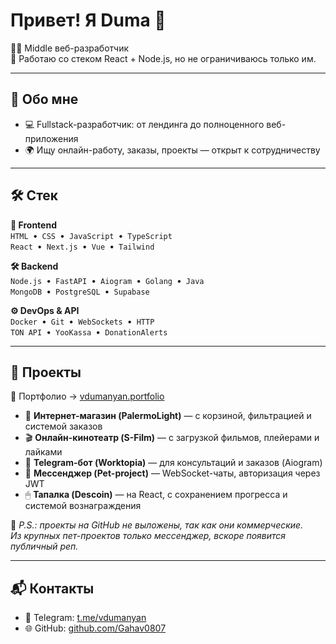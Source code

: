 # Привет! Я Duma 👋

👨‍💻 Middle веб-разработчик  
🔧 Работаю со стеком React + Node.js, но не ограничиваюсь только им.

---

## 🧠 Обо мне  
- 💻 Fullstack-разработчик: от лендинга до полноценного веб-приложения  
- 🌍 Ищу онлайн-работу, заказы, проекты — открыт к сотрудничеству  

---

## 🛠 Стек

**🎨 Frontend**  
`HTML` • `CSS` • `JavaScript` • `TypeScript`  
`React` • `Next.js` • `Vue` • `Tailwind`

**🛠 Backend**  
`Node.js` • `FastAPI` • `Aiogram` • `Golang` • `Java`  
`MongoDB` • `PostgreSQL` • `Supabase`

**⚙️ DevOps & API**  
`Docker` • `Git` • `WebSockets` • `HTTP`  
`TON API` • `YooKassa` • `DonationAlerts`

---

## 🚀 Проекты

📁 Портфолио → [vdumanyan.portfolio](https://vdumanyan.vercel.app)

- 🛒 **Интернет-магазин (PalermoLight)** — с корзиной, фильтрацией и системой заказов  
- 🎬 **Онлайн-кинотеатр (S-Film)** — с загрузкой фильмов, плейерами и лайками  
- 🤖 **Telegram-бот (Worktopia)** — для консультаций и заказов (Aiogram)  
- 💬 **Мессенджер (Pet-project)** — WebSocket-чаты, авторизация через JWT  
- 🖱 **Тапалка (Descoin)** — на React, с сохранением прогресса и системой вознаграждения  

📌 _P.S.: проекты на GitHub не выложены, так как они коммерческие.  
Из крупных пет-проектов только мессенджер, вскоре появится публичный реп._

---

## 📬 Контакты

- 💬 Telegram: [t.me/vdumanyan](https://t.me/vdumanyan)  
- 🌐 GitHub: [github.com/Gahav0807](https://github.com/Gahav0807)


